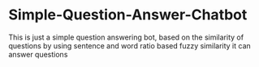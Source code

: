 # Simple-Question-Answer-Chatbot
This is just a simple question answering bot, based on the similarity of questions by using sentence and word ratio based fuzzy similarity it can answer questions
